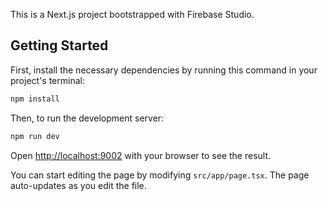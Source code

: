This is a Next.js project bootstrapped with Firebase Studio.

## Getting Started

First, install the necessary dependencies by running this command in your project's terminal:

```bash
npm install
```

Then, to run the development server:

```bash
npm run dev
```

Open [http://localhost:9002](http://localhost:9002) with your browser to see the result.

You can start editing the page by modifying `src/app/page.tsx`. The page auto-updates as you edit the file.

